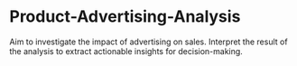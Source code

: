 # Product-Advertising-Analysis
 Aim to investigate the impact of advertising on sales. Interpret the result of the analysis to extract actionable insights for decision-making. 
